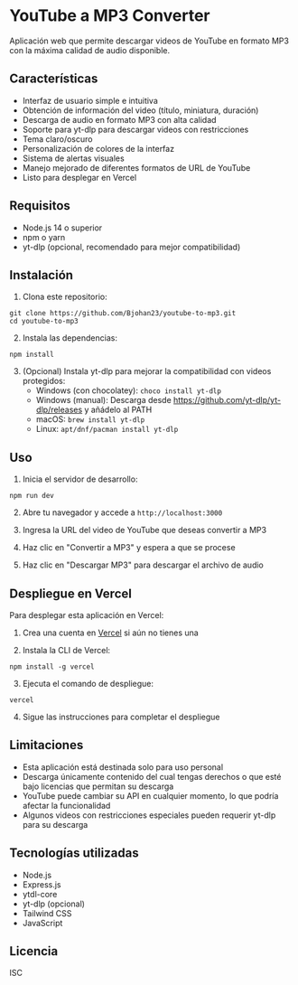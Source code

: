 # YouTube a MP3 Converter

Aplicación web que permite descargar videos de YouTube en formato MP3 con la máxima calidad de audio disponible.

## Características

- Interfaz de usuario simple e intuitiva
- Obtención de información del video (título, miniatura, duración)
- Descarga de audio en formato MP3 con alta calidad
- Soporte para yt-dlp para descargar videos con restricciones
- Tema claro/oscuro
- Personalización de colores de la interfaz
- Sistema de alertas visuales
- Manejo mejorado de diferentes formatos de URL de YouTube
- Listo para desplegar en Vercel

## Requisitos

- Node.js 14 o superior
- npm o yarn
- yt-dlp (opcional, recomendado para mejor compatibilidad)

## Instalación

1. Clona este repositorio:
```
git clone https://github.com/Bjohan23/youtube-to-mp3.git
cd youtube-to-mp3
```

2. Instala las dependencias:
```
npm install
```

3. (Opcional) Instala yt-dlp para mejorar la compatibilidad con videos protegidos:
   - Windows (con chocolatey): `choco install yt-dlp`
   - Windows (manual): Descarga desde https://github.com/yt-dlp/yt-dlp/releases y añádelo al PATH
   - macOS: `brew install yt-dlp`
   - Linux: `apt/dnf/pacman install yt-dlp`

## Uso

1. Inicia el servidor de desarrollo:
```
npm run dev
```

2. Abre tu navegador y accede a `http://localhost:3000`

3. Ingresa la URL del video de YouTube que deseas convertir a MP3

4. Haz clic en "Convertir a MP3" y espera a que se procese

5. Haz clic en "Descargar MP3" para descargar el archivo de audio

## Despliegue en Vercel

Para desplegar esta aplicación en Vercel:

1. Crea una cuenta en [Vercel](https://vercel.com) si aún no tienes una

2. Instala la CLI de Vercel:
```
npm install -g vercel
```

3. Ejecuta el comando de despliegue:
```
vercel
```

4. Sigue las instrucciones para completar el despliegue

## Limitaciones

- Esta aplicación está destinada solo para uso personal
- Descarga únicamente contenido del cual tengas derechos o que esté bajo licencias que permitan su descarga
- YouTube puede cambiar su API en cualquier momento, lo que podría afectar la funcionalidad
- Algunos videos con restricciones especiales pueden requerir yt-dlp para su descarga

## Tecnologías utilizadas

- Node.js
- Express.js
- ytdl-core
- yt-dlp (opcional)
- Tailwind CSS
- JavaScript

## Licencia

ISC 